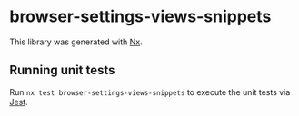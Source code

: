 # browser-settings-views-snippets

This library was generated with [Nx](https://nx.dev).

## Running unit tests

Run `nx test browser-settings-views-snippets` to execute the unit tests via [Jest](https://jestjs.io).
